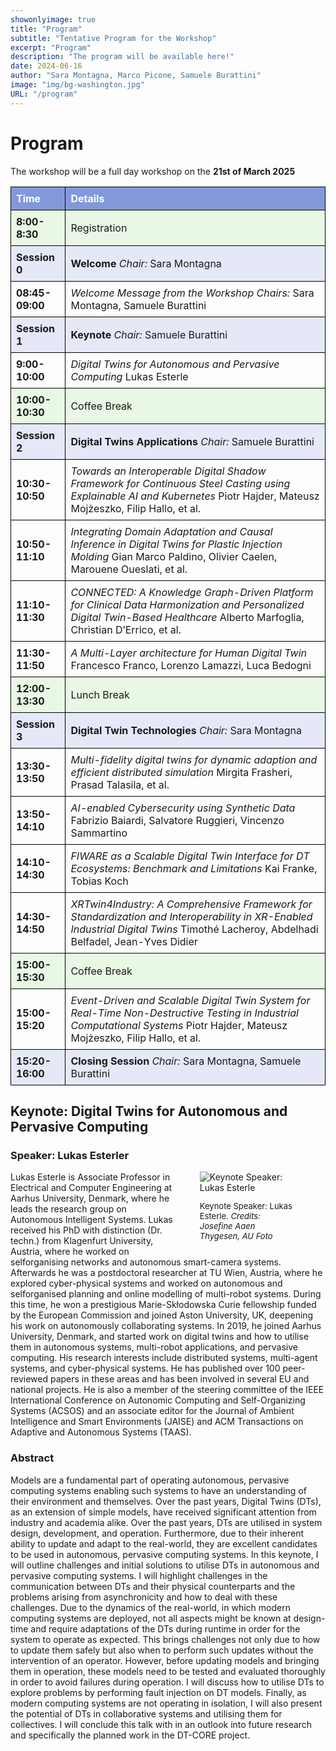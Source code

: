 ```yaml
---
showonlyimage: true
title: "Program"
subtitle: "Tentative Program for the Workshop"
excerpt: "Program"
description: "The program will be available here!"
date: 2024-06-16
author: "Sara Montagna, Marco Picone, Samuele Burattini"
image: "img/bg-washington.jpg"
URL: "/program"
---
```


# Program

The workshop will be a full day workshop on the **21st of March 2025**
<style>
    table {
        width: 100%;
        border-collapse: collapse;
    }
    th, td {
        border: 1px solid black;
        padding: 8px;
        text-align: left;
    }

    tr:nth-child(1) {
        background-color:#98DB8333;
    }
    tr:nth-child(6) {
        background-color: #98DB8333;
    }
    tr:nth-child(12) {
        background-color: #98DB8333;
    }
    tr:nth-child(18) {
        background-color: #98DB8333;
    }
    tr:nth-child(2) {
        background-color:#8398db33;
    }
    tr:nth-child(4) {
        background-color: #8398db33;
    }
    tr:nth-child(7) {
        background-color: #8398db33;
    }
    tr:nth-child(13) {
        background-color: #8398db33;
    }
    tr:nth-child(20) {
        background-color: #8398db33;
    }
    th {
        color: white;
        background-color: #8398db ;
    }

</style>
| **Time**      | **Details**                                                                                                                                                                                                 |
|:--------------|-------------------------------------------------------------------------------------------------------------------------------------------------------------------------------------------------------------|
| **8:00-8:30** | Registration                                                                                                                                                                                                 |
| **Session 0** | **Welcome** *Chair:* Sara Montagna                                                                                                                                                                           |
| **08:45-09:00**| *Welcome Message from the Workshop Chairs:* Sara Montagna, Samuele Burattini                                                                                                                                |
| **Session 1** | **Keynote** *Chair:* Samuele Burattini                                                                                                                                                                       |
| **9:00-10:00**| *Digital Twins for Autonomous and Pervasive Computing* Lukas Esterle                                                                                                                                         |
| **10:00-10:30**| Coffee Break                                                                                                                                                                                                |
| **Session 2** | **Digital Twins Applications** *Chair:* Samuele Burattini                                                                                                                                                    |
| **10:30-10:50**| *Towards an Interoperable Digital Shadow Framework for Continuous Steel Casting using Explainable AI and Kubernetes* Piotr Hajder, Mateusz Mojżeszko, Filip Hallo, et al.                                    |
| **10:50-11:10**| *Integrating Domain Adaptation and Causal Inference in Digital Twins for Plastic Injection Molding* Gian Marco Paldino, Olivier Caelen, Marouene Oueslati, et al.                                            |
| **11:10-11:30**| *CONNECTED: A Knowledge Graph-Driven Platform for Clinical Data Harmonization and Personalized Digital Twin-Based Healthcare* Alberto Marfoglia, Christian D’Errico, et al.                                  |
| **11:30-11:50**| *A Multi-Layer architecture for Human Digital Twin* Francesco Franco, Lorenzo Lamazzi, Luca Bedogni                                                                                                          |
| **12:00-13:30**| Lunch Break                                                                                                                                                                                                 |
| **Session 3** | **Digital Twin Technologies** *Chair:* Sara Montagna                                                                                                                                                         |
| **13:30-13:50**| *Multi-fidelity digital twins for dynamic adaption and efficient distributed simulation* Mirgita Frasheri, Prasad Talasila, et al.                                                                          |
| **13:50-14:10**| *AI-enabled Cybersecurity using Synthetic Data* Fabrizio Baiardi, Salvatore Ruggieri, Vincenzo Sammartino                                                                                                    |
| **14:10-14:30**| *FIWARE as a Scalable Digital Twin Interface for DT Ecosystems: Benchmark and Limitations* Kai Franke, Tobias Koch                                                                                           |
| **14:30-14:50**| *XRTwin4Industry: A Comprehensive Framework for Standardization and Interoperability in XR-Enabled Industrial Digital Twins* Timothé Lacheroy, Abdelhadi Belfadel, Jean-Yves Didier                          |
| **15:00-15:30**| Coffee Break                                                                                                                                                                                                |
| **15:00-15:20**| *Event-Driven and Scalable Digital Twin System for Real-Time Non-Destructive Testing in Industrial Computational Systems* Piotr Hajder, Mateusz Mojżeszko, Filip Hallo, et al.                               |
| **15:20-16:00**| **Closing Session** *Chair:* Sara Montagna, Samuele Burattini                                                                                                                                               |

## Keynote: Digital Twins for Autonomous and Pervasive Computing

### Speaker: Lukas Esterler

<div style="float: right; width: 30%; padding:0px 50px 0px 30px;">
    <img src="/2025/img/lukas.jpg" alt="Keynote Speaker: Lukas Esterle">
    <p style="font-size: small;">Keynote Speaker: Lukas Esterle. <i>Credits: Josefine Aaen Thygesen, AU Foto</i></p>
</div>

Lukas Esterle is Associate Professor in Electrical and Computer Engineering at Aarhus University, Denmark, where he leads the research group on Autonomous Intelligent Systems.
Lukas received his PhD with distinction (Dr. techn.) from Klagenfurt University, Austria, where he worked on selforganising networks and autonomous smart-camera systems.
Afterwards he was a postdoctoral researcher at TU Wien, Austria, where he explored cyber-physical systems and worked on autonomous and selforganised planning and online modelling of multi-robot systems.
During this time, he won a prestigious Marie-Skłodowska Curie fellowship funded by the European Commission and joined Aston University, UK, deepening his work on autonomously collaborating systems.
In 2019, he joined Aarhus University, Denmark, and started work on digital twins and how to utilise them in autonomous systems, multi-robot applications, and pervasive computing.
His research interests include distributed systems, multi-agent systems, and cyber-physical systems.
He has published over 100 peer-reviewed papers in these areas and has been involved in several EU and national projects. He is also a member of the steering committee of the IEEE International Conference on Autonomic Computing and Self-Organizing Systems (ACSOS) and an associate editor for the Journal of Ambient Intelligence and Smart Environments (JAISE) and ACM Transactions on Adaptive and Autonomous Systems (TAAS).


### Abstract
Models are a fundamental part of operating autonomous, pervasive computing systems enabling such systems to have an understanding of their environment and themselves.
Over the past years, Digital Twins (DTs), as an extension of simple models, have received significant attention from industry and academia alike.
Over the past years, DTs are utilised in system design, development, and operation. Furthermore, due to their inherent ability to update and adapt to the real-world, they are excellent candidates to be used in autonomous, pervasive computing systems.
In this keynote, I will outline challenges and initial solutions to utilise DTs in autonomous and pervasive computing systems. I will highlight challenges in the communication between DTs and their physical counterparts and the problems arising from asynchronicity and how to deal with these challenges.
Due to the dynamics of the real-world, in which modern computing systems are deployed, not all aspects might be known at design-time and require adaptations of the DTs during runtime in order for the system to operate as expected.
This brings challenges not only due to how to update them safely but also when to perform such updates without the intervention of an operator.
However, before updating models and bringing them in operation, these models need to be tested and evaluated thoroughly in order to avoid failures during operation.
I will discuss how to utilise DTs to explore problems by performing fault injection on DT models. Finally, as modern computing systems are not operating in isolation, I will also present the potential of DTs in collaborative systems and utilising them for collectives.
I will conclude this talk with in an outlook into future research and specifically the planned work in the DT-CORE project.



